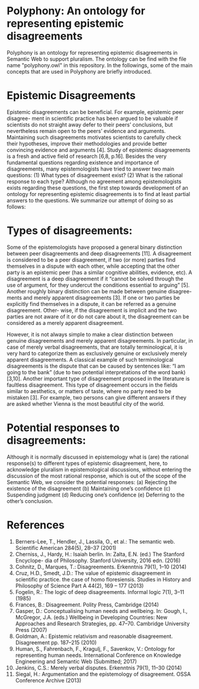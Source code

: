 # Polyphony: An ontology for representing epistemic disagreements
Polyphony is an ontology for representing epistemic disagreements in Semantic Web to support pluralism. The ontology can be find with the file name "polyphony.owl" in this repository. In the followings, some of the main concepts that are used in Polyphony are briefly introduced.


# Epistemic Disagreements 
Epistemic disagreements can be beneficial. For example, epistemic peer disagree- ment in scientific practice has been argued to be valuable if scientists do not straight away defer to their peers’ conclusions, but nevertheless remain open to the peers’ evidence and arguments. Maintaining such disagreements motivates scientists to carefully check their hypotheses, improve their methodologies and provide better convincing evidence and arguments [4].
Study of epistemic disagreements is a fresh and active field of research [6,8, p.16]. Besides the very fundamental questions regarding existence and importance of disagreements, many epistemologists have tried to answer two main questions:
(1) What types of disagreement exist? (2) What is the rational response to each type?
Although no agreement among epistemologists exists regarding these questions, the first step towards development of an ontology for representing epistemic disagreements is to find at least partial answers to the questions. We summarize our attempt of doing so as follows:

# Types of disagreements:
Some of the epistemologists have proposed a general binary distinction between peer disagreements and deep disagreements [11]. A disagreement is considered to be a peer disagreement, if two (or more) parties find themselves in a dispute with each other, while accepting that the other party is an epistemic peer (has a similar cognitive abilities, evidence, etc). A disagreement is a deep disagreement if it “cannot be solved through the use of argument, for they undercut the conditions essential to arguing” [5].
Another roughly binary distinction can be made between genuine disagree- ments and merely apparent disagreements [3]. If one or two parties be explicitly find themselves in a dispute, it can be referred as a genuine disagreement. Other- wise, if the disagreement is implicit and the two parties are not aware of it or do not care about it, the disagreement can be considered as a merely apparent disagreement.

However, it is not always simple to make a clear distinction between genuine disagreements and merely apparent disagreements. In particular, in case of merely verbal disagreements, that are totally terminological, it is very hard to categorize them as exclusively genuine or exclusively merely apparent disagreements. A classical example of such terminological disagreements is the dispute that can be caused by sentences like: “I am going to the bank” (due to two potential interpretations of the word bank) [3,10].
Another important type of disagreement proposed in the literature is faultless disagreement. This type of disagreement occurs in the fields similar to aesthetics, or matters of taste, where no party need to be mistaken [3]. For example, two persons can give different answers if they are asked whether Vienna is the most beautiful city of the world.

# Potential responses to disagreements:
Although it is normally discussed in epistemology what is (are) the rational response(s) to different types of epistemic disagreement, here, to acknowledge pluralism in epistemological discussions, without entering the discussion of the most rational response, which is out of the scope of the Semantic Web, we consider the potential responses: (a) Rejecting the existence of the disagreement (b) Maintaining one’s confidence (c) Suspending judgment (d) Reducing one’s confidence (e) Deferring to the other’s conclusion.


# References
1. Berners-Lee, T., Hendler, J., Lassila, O., et al.: The semantic web. Scientific American 284(5), 28–37 (2001)
2. Cherniss, J., Hardy, H.: Isaiah berlin. In: Zalta, E.N. (ed.) The Stanford Encyclope- dia of Philosophy. Stanford University, 2016 edn. (2016)
3. Cohnitz, D., Marques, T.: Disagreements. Erkenntnis 79(1), 1–10 (2014)
4. Cruz, H.D., Smedt, J.D.: The value of epistemic disagreement in scientific practice. the case of homo floresiensis. Studies in History and Philosophy of Science Part A
44(2), 169 – 177 (2013)
5. Fogelin, R.: The logic of deep disagreements. Informal logic 7(1), 3–11 (1985)
6. Frances, B.: Disagreement. Polity Press, Cambridge (2014)
7. Gasper, D.: Conceptualising human needs and wellbeing. In: Gough, I., McGregor,
J.A. (eds.) Wellbeing in Developing Countries: New Approaches and Research
Strategies, pp. 47–70. Cambridge University Press (2007)
8. Goldman, A.: Epistemic relativism and reasonable disagreement. Disagreement pp.
187–215 (2010)
9. Human, S., Fahrenbach, F., Kragulj, F., Savenkov, V.: Ontology for representing
human needs. International Conference on Knowledge Engineering and Semantic
Web (Submitted; 2017)
10. Jenkins, C.S.: Merely verbal disputes. Erkenntnis 79(1), 11–30 (2014)
11. Siegal, H.: Argumentation and the epistemology of disagreement. OSSA Conference Archive (2013)
